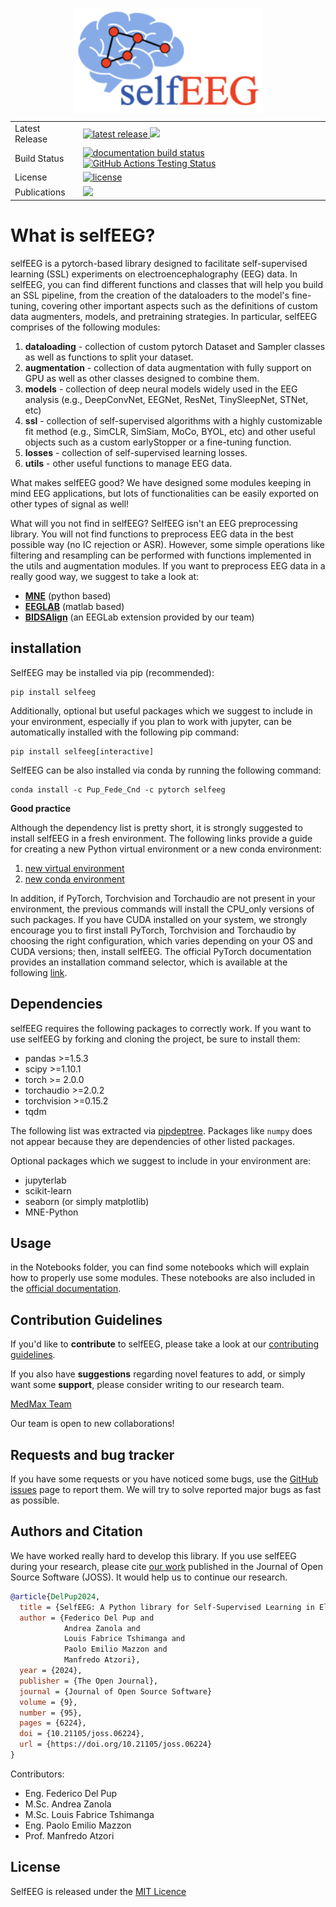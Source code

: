 <img src="Images/LibraryLogo.png"
        alt="Picture"
        width="300"
        style="display: block; margin: 0 auto" />

<table>
<tr>
  <td>Latest Release</td>
  <td>
    <a href="https://pypi.org/project/selfeeg/">
    <img src="https://img.shields.io/pypi/v/selfeeg" alt="latest release" />
    </a>
    <a href="https://anaconda.org/pup_fede_cnd/selfeeg">
    <img src="https://anaconda.org/pup_fede_cnd/selfeeg/badges/version.svg" />
    </a>
</tr>
<tr>
  <td>Build Status</td>
  <td>
    <a href="https://img.shields.io/readthedocs/selfeeg">
    <img src="https://img.shields.io/readthedocs/selfeeg" alt="documentation build status" />
    </a>
    <a href="https://github.com/MedMaxLab/selfEEG/actions/workflows/python-app.yml">
      <img src="https://github.com/MedMaxLab/selfEEG/actions/workflows/python-app.yml/badge.svg" alt="GitHub Actions Testing Status" />
    </a>
  </td>
</tr>
<tr>
  <td>License</td>
  <td>
    <a href="https://github.com/MedMaxLab/selfEEG/blob/main/LICENSE.md">
    <img src="https://img.shields.io/badge/License-MIT-yellow.svg"
        alt="license" />
    </a>
</td>
</tr>
<tr>
  <td>Publications</td>
  <td>
    <a href="https://joss.theoj.org/papers/ab7eaf53973996e7c8d49dada734de78">
        <img src="https://joss.theoj.org/papers/ab7eaf53973996e7c8d49dada734de78/status.svg">
    </a>
  </td>
</tr>
</table>


# What is selfEEG?
selfEEG is a pytorch-based library designed to facilitate self-supervised learning
(SSL) experiments on electroencephalography (EEG) data.
In selfEEG, you can find different functions and classes that will help you build
an SSL pipeline, from the creation of the dataloaders to the model's fine-tuning,
covering other important aspects such as the definitions of custom data augmenters,
models, and pretraining strategies.
In particular, selfEEG comprises of the following modules:

1. **dataloading** - collection of custom pytorch Dataset and Sampler classes
   as well as functions to split your dataset.
3. **augmentation** - collection of data augmentation with fully support on GPU
   as well as other classes designed to combine them.
5. **models** - collection of deep neural models widely used in the EEG analysis
   (e.g., DeepConvNet, EEGNet, ResNet, TinySleepNet, STNet, etc)
7. **ssl** - collection of self-supervised algorithms with a highly customizable
   fit method  (e.g., SimCLR, SimSiam, MoCo, BYOL, etc) and other useful objects
   such as a custom earlyStopper or a fine-tuning function.
9. **losses** - collection of self-supervised learning losses.
10. **utils** - other useful functions to manage EEG data.

What makes selfEEG good? We have designed some modules keeping in mind EEG
applications, but lots of functionalities can be easily exported on other
types of signal as well!

What will you not find in selfEEG? SelfEEG isn't an EEG preprocessing library.
You will not find functions to preprocess EEG data in the best possible way
(no IC rejection or ASR). However, some simple operations like filtering and
resampling can be performed with functions implemented in the utils and
augmentation modules. If you want to preprocess EEG data in a really good way,
we suggest to take a look at:

- [**MNE**](https://mne.tools) (python based)
- [**EEGLAB**](https://sccn.ucsd.edu/eeglab) (matlab based)
- [**BIDSAlign**](https://github.com/MedMaxLab/BIDSAlign)
  (an EEGLab extension provided by our team)


## installation
SelfEEG may be installed via pip (recommended):
```
pip install selfeeg
```
Additionally, optional but useful packages which we suggest to include in your
environment, especially if you plan to work with jupyter, can be automatically
installed with the following pip command:
```
pip install selfeeg[interactive]
```

SelfEEG can be also installed via conda by running the following command:
```
conda install -c Pup_Fede_Cnd -c pytorch selfeeg
```

**Good practice**

Although the dependency list is pretty short, it is strongly suggested to install
selfEEG in a fresh environment. The following links provide a guide for creating a
new Python virtual environment or a new conda environment:

1. [new virtual environment](https://docs.python.org/3/library/venv.html)
2. [new conda environment](https://conda.io/projects/conda/en/latest/user-guide/tasks/manage-environments.html#creating-an-environment-with-commands)

In addition, if PyTorch, Torchvision and Torchaudio are not present in your
environment, the previous commands will install the CPU_only versions of such
packages.
If you have CUDA installed on your system, we strongly encourage you to first
install PyTorch, Torchvision and Torchaudio by choosing the
right configuration, which varies depending on your OS and CUDA versions;
then, install selfEEG.
The official PyTorch documentation provides an installation command selector,
which is available at the following [link](https://pytorch.org/get-started/locally/).



## Dependencies
selfEEG requires the following packages to correctly work.
If you want to use selfEEG by forking and cloning the project,
be sure to install them:

- pandas >=1.5.3
- scipy >=1.10.1
- torch >= 2.0.0
- torchaudio >=2.0.2
- torchvision >=0.15.2
- tqdm

The following list was extracted via
[pipdeptree](https://github.com/tox-dev/pipdeptree/tree/main).
Packages like ``numpy`` does not appear because they are dependencies
of other listed packages.

Optional packages which we suggest to include in your environment are:

- jupyterlab
- scikit-learn
- seaborn (or simply matplotlib)
- MNE-Python


## Usage
in the Notebooks folder, you can find some notebooks which will explain how to
properly use some modules.
These notebooks are also included in the
[official documentation](https://selfeeg.readthedocs.io/en/latest/index.html).


## Contribution Guidelines
If you'd like to **contribute** to selfEEG,
please take a look at our [contributing guidelines](CONTRIBUTING.md).

If you also have **suggestions** regarding novel features to add, or simply
want some **support**, please consider writing to our research team.

[MedMax Team](mailto:manfredo.atzori@unipd.it&cc=federico.delpup@studenti.unipd.it,andrea.zanola@studenti.unipd.it,louisfabrice.tshimanga@unipd.it)

Our team is open to new collaborations!


## Requests and bug tracker
If you have some requests or you have noticed some bugs,
use the [GitHub issues](https://github.com/MedMaxLab/selfEEG/issues) page to report
them. We will try to solve reported major bugs as fast as possible.


## Authors and Citation
We have worked really hard to develop this library.
If you use selfEEG during your research, please cite
[our work](https://doi.org/10.21105/joss.06224) published in the Journal of
Open Source Software (JOSS).
It would help us to continue our research.

```bibtex
@article{DelPup2024,
  title = {SelfEEG: A Python library for Self-Supervised Learning in Electroencephalography},
  author = {Federico Del Pup and
            Andrea Zanola and
            Louis Fabrice Tshimanga and
            Paolo Emilio Mazzon and
            Manfredo Atzori},
  year = {2024},
  publisher = {The Open Journal},
  journal = {Journal of Open Source Software}
  volume = {9},
  number = {95},
  pages = {6224},
  doi = {10.21105/joss.06224},
  url = {https://doi.org/10.21105/joss.06224}
}
```

Contributors:
- Eng. Federico Del Pup
- M.Sc. Andrea Zanola
- M.Sc. Louis Fabrice Tshimanga
- Eng. Paolo Emilio Mazzon
- Prof. Manfredo Atzori

## License
SelfEEG is released under the [MIT Licence](LICENSE.md)
